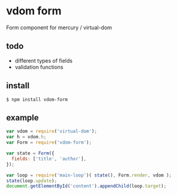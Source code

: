 # vdom form

Form component for mercury / virtual-dom


## todo

* different types of fields
* validation functions


## install

    $ npm install vdom-form


## example
    
```js
var vdom = require('virtual-dom');
var h = vdom.h;
var Form = require('vdom-form');

var state = Form({
  fields: ['title', 'author'],
});

var loop = require('main-loop')( state(), Form.render, vdom );
state(loop.update);
document.getElementById('content').appendChild(loop.target);
```
